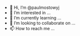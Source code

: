 - 👋 Hi, I’m @paulmostowyj
- 👀 I’m interested in ...
- 🌱 I’m currently learning ...
- 💞️ I’m looking to collaborate on ...
- 📫 How to reach me ...

<!---
paulmostowyj/paulmostowyj is a ✨ special ✨ repository because its `README.md` (this file) appears on your GitHub profile.
You can click the Preview link to take a look at your changes.
--->
